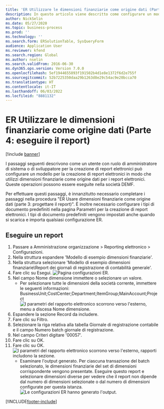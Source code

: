 ```yaml
---
title: 'ER Utilizzare le dimensioni finanziarie come origine dati (Parte 4: eseguire il report)'
description: In questo articolo viene descritto come configurare un modello di Creazione di report elettronici (ER) per utilizzare le dimensioni finanziarie come origine dati per i report ER. (Parte 4)
author: NickSelin
ms.date: 05/27/2020
ms.topic: business-process
ms.prod: ''
ms.technology: ''
ms.search.form: ERSolutionTable, SysQueryForm
audience: Application User
ms.reviewer: kfend
ms.search.region: Global
ms.author: nselin
ms.search.validFrom: 2016-06-30
ms.dyn365.ops.version: Version 7.0.0
ms.openlocfilehash: 5ef1944655893f191502b4d1e8e1372f6d2e755f
ms.sourcegitcommit: 52b7225350daa29b1263d8e29c54ac9e20bcca70
ms.translationtype: HT
ms.contentlocale: it-IT
ms.lasthandoff: 06/03/2022
ms.locfileid: "8881132"
---
```

# <a name="er-use-financial-dimensions-as-a-data-source-part-4---run-the-report"></a>ER Utilizzare le dimensioni finanziarie come origine dati (Parte 4: eseguire il report)

[!include [banner](../../includes/banner.md)]

I passaggi seguenti descrivono come un utente con ruolo di amministratore di sistema o di sviluppatore per la creazione di report elettronici può configurare un modello per la creazione di report elettronici in modo che utilizzi dimensioni finanziarie come origine dati per i report elettronici. Queste operazioni possono essere eseguite nella società DEMF.

Per effettuare questi passaggi, è innanzitutto necessario completare i passaggi nella procedura "ER Usare dimensioni finanziarie come origine dati (parte 3: progettare il report)". È inoltre necessario configurare i tipi di documento predefiniti nella pagina Parametri per la creazione di report elettronici. I tipi di documento predefiniti vengono impostati anche quando si scarica e importa qualsiasi configurazione ER. 


## <a name="run-report"></a>Eseguire un report
1. Passare a Amministrazione organizzazione > Reporting elettronico > Configurazioni.
2. Nella struttura espandere 'Modello di esempio dimensioni finanziarie'.
3. Nella struttura selezionare 'Modello di esempio dimensioni finanziarie\Report dei giornali di registrazione di contabilità generale'.
4. Fare clic su Esegui.
![Pagina configurazioni ER.](../media/er-financial-dimensions-guides-run1.png)
5. Nel campo Nome dimensione immettere o selezionare un valore.
    * Per selezionare tutte le dimensioni della società corrente, immettere le seguenti informazioni: BusinessUnit;CostCenter;Department;ItemGroup;MainAccount;Project  
![I parametri del rapporto elettronico scorrono verso l'esterno, menu a discesa Nome dimensione.](../media/er-financial-dimensions-guides-run2.png)
6. Espandere la sezione Record da includere.
7. Fare clic su Filtro.
8. Selezionare la riga relativa alla tabella Giornale di registrazione contabile e il campo Numero batch giornale di registrazione.
9. Nel campo Criteri digitare '00057'.
10. Fare clic su OK.
11. Fare clic su OK.
![I parametri del rapporto elettronico scorrono verso l'esterno, rapporti includono la sezione.](../media/er-financial-dimensions-guides-run3.png)
    * Esaminare l'output generato. Per ciascuna transazione del batch selezionato, le dimensioni finanziarie del set di dimensioni corrispondente vengono presentate. Eseguire questo report e selezionare dimensioni diverse per vedere che il report non dipende dal numero di dimensioni selezionate o dal numero di dimensioni configurate per questa istanza.  
![Le configurazioni ER hanno generato l'output.](../media/er-financial-dimensions-guides-run4.png)


[!INCLUDE[footer-include](../../../../includes/footer-banner.md)]
